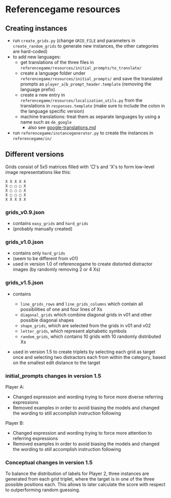 # Referencegame resources

## Creating instances
* run `create_grids.py` (change `GRID_FILE` and parameters in `create_random_grids` to generate new instances, the other categories are hard-coded)
* to add new languages: 
  * get translations of the three files in `referencegame/resources/initial_prompts/to_translate/`
  * create a language folder under `referencegame/resources/initial_prompts/` and save the translated prompts as `player_a|b_prompt_header.template` (removing the language prefix)
  * create a new entry in `referencegame/resources/localization_utils.py` from the translations in `responses.template` (make sure to include the colon in the language specific version)
  * machine translations: treat them as separate languages by using a name such as `de_google`  
    * also see [google-translations.md](initial_prompts/google-translations.md)
* run `referencegame/instancegenerator.py` to create the instances in `referencegame/in/`


## Different versions
Grids consist of 5x5 matrices filled with '▢'s and 'X's to form low-level image representations like this:
```
X X X X X
X ▢ ▢ ▢ X
X ▢ ▢ ▢ X
X ▢ ▢ ▢ X
X X X X X
```

### grids_v0.9.json
* contains `easy_grids` and `hard_grids`
* (probably manually created)

### grids_v1.0.json
* contains only `hard_grids`
* (seem to be different from v01)
* used in version 1.0 of referencegame to create distorted distractor images (by randomly removing 2 or 4 Xs)

### grids_v1.5.json
* contains 
  * `line_grids_rows` and `line_grids_columns` which contain all possibilities of one and four lines of Xs
  * `diagonal_grids` which combine diagonal grids in v01 and other possible diagonal shapes
  * `shape_grids`, which are selected from the grids in v01 and v02
  * `letter_grids`, which represent alphabetic symbols
  * `random_grids`, which contains 10 grids with 10 randomly distributed Xs

* used in version 1.5 to create triplets by selecting each grid as target once and selecting two distractors each from within the category, based on the smallest edit distance to the target

### initial_prompts changes in version 1.5
Player A: 
* Changed expression and wording trying to force more diverse referring expressions
* Removed examples in order to avoid biasing the models and changed the wording to still accomplish instruction following

Player B: 
* Changed expression and wording trying to force more attention to referring expressions
* Removed examples in order to avoid biasing the models and changed the wording to still accomplish instruction following

### Conceptual changes in version 1.5
To balance the distribution of labels for Player 2, three instances are generated from each grid triplet, where the target is in one of the three possible positions each. This allows to later calculate the score with respect to outperforming random guessing.
